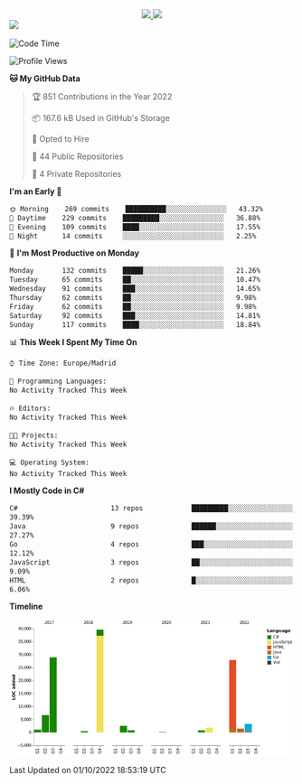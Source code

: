 <div align="center">
  <a href="https://github.com/arielsrv">
    <img height="180em" src="https://github-readme-stats.vercel.app/api?username=arielsrv&show_icons=true&theme=radical&include_all_commits=true&count_private=true"/>
    <img height="180em" src="https://github-readme-stats.vercel.app/api/top-langs/?username=arielsrv&layout=compact&langs_count=7&theme=radical"/>
</div>

<div>
  <a href="https://www.linkedin.com/in/arielpineiro/" target="_blank"><img src="https://img.shields.io/badge/-LinkedIn-%230077B5?style=for-the-badge&logo=linkedin&logoColor=white" target="_blank"></a>
</div>

<!--START_SECTION:waka-->
![Code Time](http://img.shields.io/badge/Code%20Time-0%20secs-blue)

![Profile Views](http://img.shields.io/badge/Profile%20Views-181-blue)

**🐱 My GitHub Data** 

> 🏆 851 Contributions in the Year 2022
 > 
> 📦 167.6 kB Used in GitHub's Storage 
 > 
> 💼 Opted to Hire
 > 
> 📜 44 Public Repositories 
 > 
> 🔑 4 Private Repositories  
 > 
**I'm an Early 🐤** 

```text
🌞 Morning    269 commits    ██████████░░░░░░░░░░░░░░░   43.32% 
🌆 Daytime    229 commits    █████████░░░░░░░░░░░░░░░░   36.88% 
🌃 Evening    109 commits    ████░░░░░░░░░░░░░░░░░░░░░   17.55% 
🌙 Night      14 commits     ░░░░░░░░░░░░░░░░░░░░░░░░░   2.25%

```
📅 **I'm Most Productive on Monday** 

```text
Monday       132 commits    █████░░░░░░░░░░░░░░░░░░░░   21.26% 
Tuesday      65 commits     ██░░░░░░░░░░░░░░░░░░░░░░░   10.47% 
Wednesday    91 commits     ███░░░░░░░░░░░░░░░░░░░░░░   14.65% 
Thursday     62 commits     ██░░░░░░░░░░░░░░░░░░░░░░░   9.98% 
Friday       62 commits     ██░░░░░░░░░░░░░░░░░░░░░░░   9.98% 
Saturday     92 commits     ███░░░░░░░░░░░░░░░░░░░░░░   14.81% 
Sunday       117 commits    ████░░░░░░░░░░░░░░░░░░░░░   18.84%

```


📊 **This Week I Spent My Time On** 

```text
⌚︎ Time Zone: Europe/Madrid

💬 Programming Languages: 
No Activity Tracked This Week

🔥 Editors: 
No Activity Tracked This Week

🐱‍💻 Projects: 
No Activity Tracked This Week

💻 Operating System: 
No Activity Tracked This Week

```

**I Mostly Code in C#** 

```text
C#                       13 repos            █████████░░░░░░░░░░░░░░░░   39.39% 
Java                     9 repos             ██████░░░░░░░░░░░░░░░░░░░   27.27% 
Go                       4 repos             ███░░░░░░░░░░░░░░░░░░░░░░   12.12% 
JavaScript               3 repos             ██░░░░░░░░░░░░░░░░░░░░░░░   9.09% 
HTML                     2 repos             █░░░░░░░░░░░░░░░░░░░░░░░░   6.06%

```


**Timeline**

![Chart not found](https://raw.githubusercontent.com/arielsrv/arielsrv/main/charts/bar_graph.png) 


 Last Updated on 01/10/2022 18:53:19 UTC
<!--END_SECTION:waka-->
